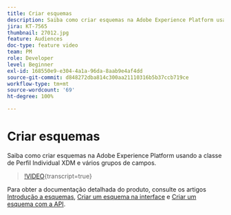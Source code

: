 ```yaml
---
title: Criar esquemas
description: Saiba como criar esquemas na Adobe Experience Platform usando a classe de Perfil Individual XDM e vários grupos de campos.
jira: KT-7565
thumbnail: 27012.jpg
feature: Audiences
doc-type: feature video
team: PM
role: Developer
level: Beginner
exl-id: 168550e9-e304-4a1a-96da-8aab9e4af4dd
source-git-commit: d848272dba814c300aa21110316b5b37ccb719ce
workflow-type: tm+mt
source-wordcount: '69'
ht-degree: 100%

---
```


# Criar esquemas

Saiba como criar esquemas na Adobe Experience Platform usando a classe de Perfil Individual XDM e vários grupos de campos.

>[!VIDEO](https://video.tv.adobe.com/v/27012?quality=12&learn=on){transcript=true}

Para obter a documentação detalhada do produto, consulte os artigos [Introdução a esquemas](https://experienceleague.adobe.com/docs/journey-optimizer/using/data-management/get-started-schemas.html?lang=pt-BR), [Criar um esquema na interface](https://experienceleague.adobe.com/docs/experience-platform/xdm/tutorials/create-schema-ui.html?lang=pt-BR) e [Criar um esquema com a API](https://experienceleague.adobe.com/docs/experience-platform/xdm/tutorials/create-schema-api.html?lang=pt-BR).
